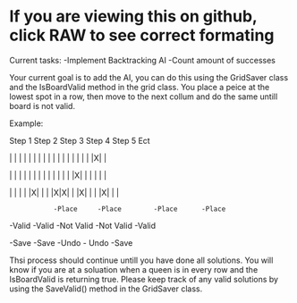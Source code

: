 # If you are viewing this on github, click RAW to see correct formating


Current tasks:
-Implement Backtracking AI
-Count amount of successes


Your current goal is to add the AI, you can do this using the GridSaver class and the IsBoardValid method in the grid class.
You place a peice at the lowest spot in a row, then move to the next collum and do the same untill board is not valid.

Example:

Step 1        Step 2      Step 3       Step 4      Step 5      Ect

| | | |       | | | |     | | | |     | | | |      | |X| |

| | | |       | | | |     | | | |      | |X| |     | | | |

| | | |       |X| | |     |X|X| |      |X| | |     |X| | |

               -Place     -Place        -Place      -Place

-Valid         -Valid     -Not Valid    -Not Valid  -Valid

-Save          -Save      -Undo         - Undo      -Save



Thsi process should continue untill you have done all solutions. You will know if you are at a soluation when a queen is in every row
and the IsBoardValid is returning true. Please keep track of any valid solutions by using the SaveValid() method in the GridSaver class.
